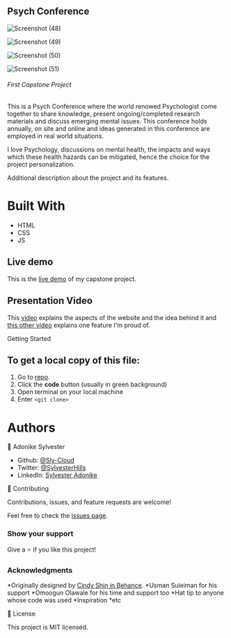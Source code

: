 <h2>Psych Conference</h2>

![Screenshot (48)](https://user-images.githubusercontent.com/69966775/124172130-5d9b9800-daa1-11eb-8a78-e8856908110d.png)

![Screenshot (49)](https://user-images.githubusercontent.com/69966775/124172133-5f655b80-daa1-11eb-9c44-8902cecb9429.png)

![Screenshot (50)](https://user-images.githubusercontent.com/69966775/124172136-612f1f00-daa1-11eb-8417-93d26afebb42.png)

![Screenshot (51)](https://user-images.githubusercontent.com/69966775/124172142-62604c00-daa1-11eb-8215-fea79a31376f.png)

<h6>First Capstone Project</h6>

This is a Psych Conference where the world renowed Psychologist come together to share knowledge, present ongoing/completed research materials and discuss emerging mental issues. This conference holds annually, on site and online and ideas generated in this conference are employed in real world situations.

I love Psychology, discussions on mental health, the impacts and ways which these health hazards can be mitigated, hence the choice for the project personalization.

Additional description about the project and its features.

<h1>Built With</h1>

- HTML
- CSS
- JS

## Live demo

This is the [live demo](https://sly-cloud.github.io/html-css-capstone/) of my capstone project.

## Presentation Video

This [video](https://www.loom.com/share/7117d7bbad67485dbe1d6c4bf97434a1) explains the aspects of the website and the idea behind it and [this other video](https://www.loom.com/share/b6754018870e43fca979f07d5d7d556e) explains one feature I'm proud of.

Getting Started

<h2> To get a local copy of this file:</h2>

1. Go to [repo](https://github.com/Sly-Cloud/html-css-capstone).
2. Click the **code** button (usually in green background)
3. Open terminal on your local machine
4. Enter `<git clone>`

<h1>Authors</h1>

👤 Adonike Sylvester

- Github: [@Sly-Cloud](https://github.com/Sly-Cloud)
- Twitter: [@SylvesterHills](https://twitter.com/SylvesterHills)
- LinkedIn: [Sylvester Adonike](https://www.linkedin.com/in/sylvester-adonike/)

🤝 Contributing

Contributions, issues, and feature requests are welcome!

Feel free to check the [issues page](https://github.com/Sly-Cloud/html-css-capstone/issues).

<h3>Show your support</h3>

Give a ⭐️ if you like this project!

<h3>Acknowledgments</h3>

*Originally designed by [Cindy Shin in Behance](https://www.behance.net/adagio07).
*Usman Suleiman for his support
*Omoogun Olawale for his time and support too
*Hat tip to anyone whose code was used
\*Inspiration
\*etc

📝 License

This project is MIT licensed.
